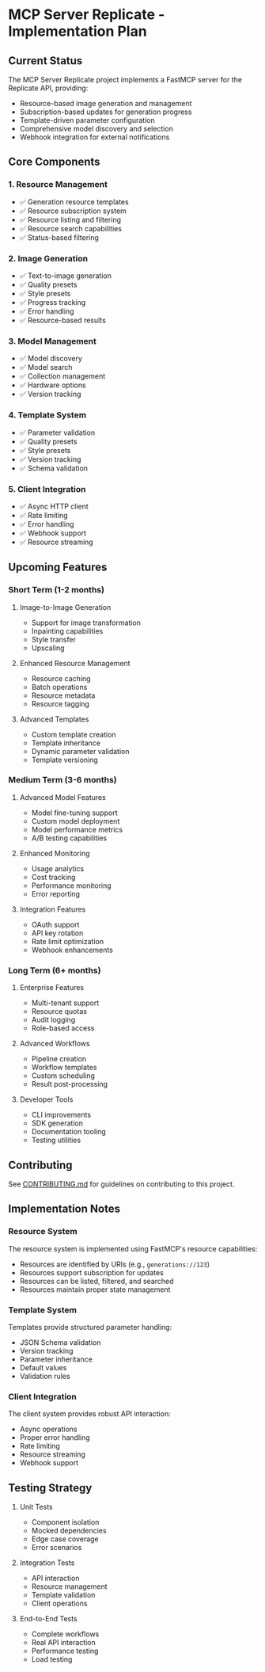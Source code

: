 # MCP Server Replicate - Implementation Plan

## Current Status

The MCP Server Replicate project implements a FastMCP server for the Replicate API, providing:

- Resource-based image generation and management
- Subscription-based updates for generation progress
- Template-driven parameter configuration
- Comprehensive model discovery and selection
- Webhook integration for external notifications

## Core Components

### 1. Resource Management

- ✅ Generation resource templates
- ✅ Resource subscription system
- ✅ Resource listing and filtering
- ✅ Resource search capabilities
- ✅ Status-based filtering

### 2. Image Generation

- ✅ Text-to-image generation
- ✅ Quality presets
- ✅ Style presets
- ✅ Progress tracking
- ✅ Error handling
- ✅ Resource-based results

### 3. Model Management

- ✅ Model discovery
- ✅ Model search
- ✅ Collection management
- ✅ Hardware options
- ✅ Version tracking

### 4. Template System

- ✅ Parameter validation
- ✅ Quality presets
- ✅ Style presets
- ✅ Version tracking
- ✅ Schema validation

### 5. Client Integration

- ✅ Async HTTP client
- ✅ Rate limiting
- ✅ Error handling
- ✅ Webhook support
- ✅ Resource streaming

## Upcoming Features

### Short Term (1-2 months)

1. Image-to-Image Generation

   - Support for image transformation
   - Inpainting capabilities
   - Style transfer
   - Upscaling

2. Enhanced Resource Management

   - Resource caching
   - Batch operations
   - Resource metadata
   - Resource tagging

3. Advanced Templates
   - Custom template creation
   - Template inheritance
   - Dynamic parameter validation
   - Template versioning

### Medium Term (3-6 months)

1. Advanced Model Features

   - Model fine-tuning support
   - Custom model deployment
   - Model performance metrics
   - A/B testing capabilities

2. Enhanced Monitoring

   - Usage analytics
   - Cost tracking
   - Performance monitoring
   - Error reporting

3. Integration Features
   - OAuth support
   - API key rotation
   - Rate limit optimization
   - Webhook enhancements

### Long Term (6+ months)

1. Enterprise Features

   - Multi-tenant support
   - Resource quotas
   - Audit logging
   - Role-based access

2. Advanced Workflows

   - Pipeline creation
   - Workflow templates
   - Custom scheduling
   - Result post-processing

3. Developer Tools
   - CLI improvements
   - SDK generation
   - Documentation tooling
   - Testing utilities

## Contributing

See [CONTRIBUTING.md](CONTRIBUTING.md) for guidelines on contributing to this project.

## Implementation Notes

### Resource System

The resource system is implemented using FastMCP's resource capabilities:

- Resources are identified by URIs (e.g., `generations://123`)
- Resources support subscription for updates
- Resources can be listed, filtered, and searched
- Resources maintain proper state management

### Template System

Templates provide structured parameter handling:

- JSON Schema validation
- Version tracking
- Parameter inheritance
- Default values
- Validation rules

### Client Integration

The client system provides robust API interaction:

- Async operations
- Proper error handling
- Rate limiting
- Resource streaming
- Webhook support

## Testing Strategy

1. Unit Tests

   - Component isolation
   - Mocked dependencies
   - Edge case coverage
   - Error scenarios

2. Integration Tests

   - API interaction
   - Resource management
   - Template validation
   - Client operations

3. End-to-End Tests
   - Complete workflows
   - Real API interaction
   - Performance testing
   - Load testing
